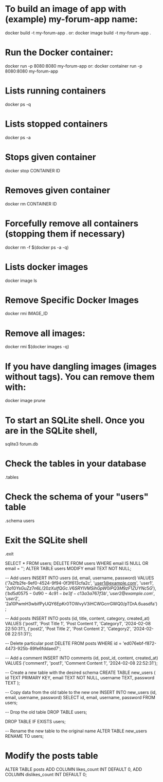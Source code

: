 # To build an image of app with (example) my-forum-app name:
  docker build -t my-forum-app .             or:
  docker image build -t my-forum-app .  

# Run the Docker container:
  docker run -p 8080:8080 my-forum-app       or: 
  docker container run -p 8080:8080 my-forum-app

# Lists running containers
  docker ps -q

# Lists stopped containers
  docker ps -a

# Stops given container
  docker stop CONTAINER ID

# Removes given container
  docker rm CONTAINER ID

# Forcefully remove all containers (stopping them if necessary)
  docker rm -f $(docker ps -a -q)

# Lists docker images 
  docker image ls

# Remove Specific Docker Images
  docker rmi IMAGE_ID

# Remove all images:
  docker rmi $(docker images -q)

# If you have dangling images (images without tags). You can remove them with:
  docker image prune



# To start an SQLite shell. Once you are in the SQLite shell,
  sqlite3 forum.db      

# Check the tables in your database
  .tables                   
  
# Check the schema of your "users" table
  .schema users             
  
# Exit the SQLite shell
  .exit                     

SELECT * FROM users;
DELETE FROM users WHERE email IS NULL OR email = '';
ALTER TABLE users MODIFY email TEXT NOT NULL;


-- Add users
INSERT INTO users (id, email, username, password) VALUES
('7a2fb2fe-9ef0-4524-9f94-0f3f613cfa2c', 'user1@example.com', 'user1', '$2a$10$YsGuZz7n6L/20zXuIfQGc.V6SRYlVMSihGpW0IPQ3M9zF1ZUYNc5G'),
('bd5d0575-0d90-4c91-be3f-c13a3a767f3b', 'user2@example.com', 'user2', '$2a$10$PwmH3wbifPyUQY6EpKr0TOWvyV3iHCWGcrrGWQ0/pTDrA.6uasdfa');

-- Add posts
INSERT INTO posts (id, title, content, category, created_at) VALUES
('post1', 'Post Title 1', 'Post Content 1', 'Category1', '2024-02-08 22:50:31'),
('post2', 'Post Title 2', 'Post Content 2', 'Category2', '2024-02-08 22:51:31');

-- Delete particular post
DELETE FROM posts WHERE id = 'ed076ebf-f872-4473-925b-89fe6fddaed7';

-- Add a comment
INSERT INTO comments (id, post_id, content, created_at) VALUES
('comment1', 'post1', 'Comment Content 1', '2024-02-08 22:52:31');


-- Create a new table with the desired schema
CREATE TABLE new_users (
    id TEXT PRIMARY KEY,
    email TEXT NOT NULL,
    username TEXT,
    password TEXT
);

-- Copy data from the old table to the new one
INSERT INTO new_users (id, email, username, password)
SELECT id, email, username, password
FROM users;

-- Drop the old table
DROP TABLE users;

DROP TABLE IF EXISTS users; 

-- Rename the new table to the original name
ALTER TABLE new_users RENAME TO users;

# Modify the posts table
ALTER TABLE posts
ADD COLUMN likes_count INT DEFAULT 0,
ADD COLUMN dislikes_count INT DEFAULT 0;
